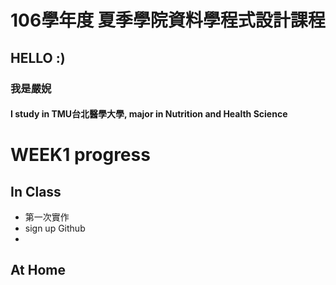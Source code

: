 # 106學年度 夏季學院資料學程式設計課程
## HELLO :)
### 我是嚴婗 
#### I study in TMU台北醫學大學, major in Nutrition and Health Science 

# WEEK1 progress
## In Class
* 第一次實作
* sign up Github
* 
## At Home
